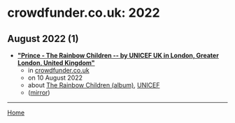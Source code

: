 # crowdfunder.co.uk: 2022

## August 2022 (1)

 - [**"Prince - The Rainbow Children -- by UNICEF UK in London, Greater London, United Kingdom"**](https://www.crowdfunder.co.uk/p/prince)
    - in [crowdfunder.co.uk](../../../publications/a-e/crowdfunder-co-uk/index.md)
    - on 10 August 2022
    - about [The Rainbow Children (album)](../../../topics/album/the-rainbow-children/index.md), [UNICEF](../../../topics/unicef/index.md)
    - ([mirror](https://web.archive.org/web/*/https://www.crowdfunder.co.uk/p/prince))

----

[Home](../index.md)
